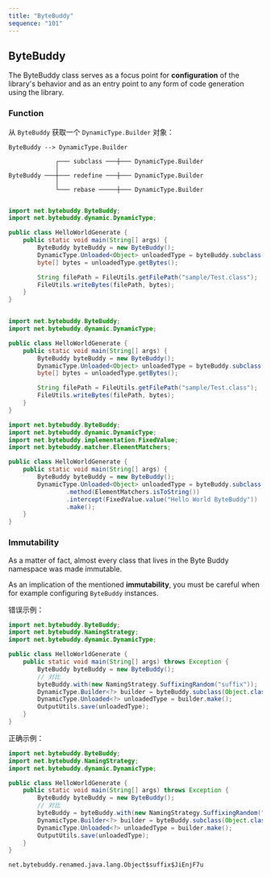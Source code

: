 ```yaml
---
title: "ByteBuddy"
sequence: "101"
---
```


## ByteBuddy

The ByteBuddy class serves as a focus point for **configuration** of the library's behavior and
as an entry point to any form of code generation using the library.

### Function

从 `ByteBuddy` 获取一个 `DynamicType.Builder` 对象：

```text
ByteBuddy --> DynamicType.Builder
```

```text
             ┌─── subclass ───┼─── DynamicType.Builder
             │
ByteBuddy ───┼─── redefine ───┼─── DynamicType.Builder
             │
             └─── rebase ─────┼─── DynamicType.Builder
```

```java

import net.bytebuddy.ByteBuddy;
import net.bytebuddy.dynamic.DynamicType;

public class HelloWorldGenerate {
    public static void main(String[] args) {
        ByteBuddy byteBuddy = new ByteBuddy();
        DynamicType.Unloaded<Object> unloadedType = byteBuddy.subclass(Object.class).make();
        byte[] bytes = unloadedType.getBytes();

        String filePath = FileUtils.getFilePath("sample/Test.class");
        FileUtils.writeBytes(filePath, bytes);
    }
}
```

```java

import net.bytebuddy.ByteBuddy;
import net.bytebuddy.dynamic.DynamicType;

public class HelloWorldGenerate {
    public static void main(String[] args) {
        ByteBuddy byteBuddy = new ByteBuddy();
        DynamicType.Unloaded<Object> unloadedType = byteBuddy.subclass(Object.class).name("sample.Test").make();
        byte[] bytes = unloadedType.getBytes();

        String filePath = FileUtils.getFilePath("sample/Test.class");
        FileUtils.writeBytes(filePath, bytes);
    }
}
```

```java
import net.bytebuddy.ByteBuddy;
import net.bytebuddy.dynamic.DynamicType;
import net.bytebuddy.implementation.FixedValue;
import net.bytebuddy.matcher.ElementMatchers;

public class HelloWorldGenerate {
    public static void main(String[] args) {
        ByteBuddy byteBuddy = new ByteBuddy();
        DynamicType.Unloaded<Object> unloadedType = byteBuddy.subclass(Object.class)
                .method(ElementMatchers.isToString())
                .intercept(FixedValue.value("Hello World ByteBuddy"))
                .make();
    }
}
```

### Immutability

As a matter of fact, almost every class that lives in the Byte Buddy namespace was made immutable.

As an implication of the mentioned **immutability**,
you must be careful when for example configuring `ByteBuddy` instances.

错误示例：

```java
import net.bytebuddy.ByteBuddy;
import net.bytebuddy.NamingStrategy;
import net.bytebuddy.dynamic.DynamicType;

public class HelloWorldGenerate {
    public static void main(String[] args) throws Exception {
        ByteBuddy byteBuddy = new ByteBuddy();
        // 对比
        byteBuddy.with(new NamingStrategy.SuffixingRandom("suffix"));
        DynamicType.Builder<?> builder = byteBuddy.subclass(Object.class);
        DynamicType.Unloaded<?> unloadedType = builder.make();
        OutputUtils.save(unloadedType);
    }
}
```

正确示例：

```java
import net.bytebuddy.ByteBuddy;
import net.bytebuddy.NamingStrategy;
import net.bytebuddy.dynamic.DynamicType;

public class HelloWorldGenerate {
    public static void main(String[] args) throws Exception {
        ByteBuddy byteBuddy = new ByteBuddy();
        // 对比
        byteBuddy = byteBuddy.with(new NamingStrategy.SuffixingRandom("suffix"));
        DynamicType.Builder<?> builder = byteBuddy.subclass(Object.class);
        DynamicType.Unloaded<?> unloadedType = builder.make();
        OutputUtils.save(unloadedType);
    }
}
```

```text
net.bytebuddy.renamed.java.lang.Object$suffix$JiEnjF7u
```

